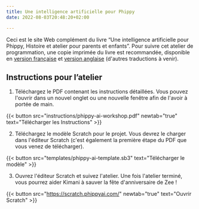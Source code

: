 ```yaml
---
title: Une intelligence artificielle pour Phippy
date: 2022-08-03T20:48:20+02:00

---
```

Ceci est le site Web complément du livre “Une intelligence artificielle pour Phippy, Histoire et atelier pour parents et enfants”. Pour suivre cet atelier de programmation, une copie imprimée du livre est recommandée, disponible en [version française](https://www.amazon.fr/Une-Intelligence-Artificielle-pour-Phippy/dp/1963994000) et [version anglaise](https://www.amazon.com/Phippys-AI-Friend-Workshop-Parents/dp/B0CWYF8JT6) (d'autres traductions à venir).

## Instructions pour l’atelier

1. Téléchargez le PDF contenant les instructions détaillées. Vous pouvez l'ouvrir dans un nouvel onglet ou une nouvelle fenêtre afin de l'avoir à portée de main.

{{< button src="instructions/phippy-ai-workshop.pdf" newtab="true" text="Télécharger les Instructions" >}}

2. Téléchargez le modèle Scratch pour le projet. Vous devrez le charger dans l'éditeur Scratch (c'est également la première étape du PDF que vous venez de télécharger).

{{< button src="templates/phippy-ai-template.sb3" text="Télécharger le modèle" >}}

3. Ouvrez l'éditeur Scratch et suivez l'atelier. Une fois l'atelier terminé, vous pourrez aider Kimani à sauver la fête d'anniversaire de Zee !

{{< button src="https://scratch.phippyai.com/" newtab="true" text="Ouvrir Scratch" >}}
